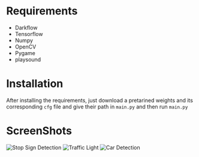 # Requirements

* Darkflow
* Tensorflow
* Numpy
* OpenCV
* Pygame
* playsound

# Installation

After installing the requirements, just download a pretarined weights and its corresponding `cfg` file and give their path in  `main.py` and then run `main.py`

# ScreenShots
![Stop Sign Detection](https://github.com/dark-archerx/Traffic-Signs-and-Object-Detection/blob/master/images/Screen%20Shot%202018-03-31%20at%205.08.08%20pm.png)
![Traffic Light](https://github.com/dark-archerx/Traffic-Signs-and-Object-Detection/blob/master/images/Screen%20Shot%202018-03-31%20at%205.55.32%20pm.png)
![Car Detection](https://github.com/dark-archerx/Traffic-Signs-and-Object-Detection/blob/master/images/Screen%20Shot%202018-03-31%20at%205.56.00%20pm.png)


